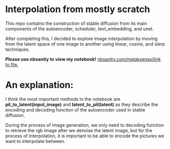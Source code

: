 # Interpolation from mostly scratch
This repo contains the construction of stable diffusion from its main components of the autoencoder, scheduler, text_embedding, and unet.

After completing this, I decided to explore image interpolation by moving from the latent space of one image to another using linear, cosine, and slerp techniques.

**Please use nbsanity to view my notebook!** [nbsanity.com/melaksenay/link to file.](http://nbsanity.com/melaksenay/interpolation/blob/main/diffusion_to_interpolation.ipynb)


# An explanation:
I think the most important methods in the notebook are **pil_to_latent(input_image)** and **latent_to_pil(latent)** as they describe the encoding and decoding function of the autoencoder used in stable diffusion.

During the process of image generation, we only need to decoding function to retrieve the rgb image after we denoise the latent image, but for the process of interpolation, it is important to be able to encode the pictures we want to interpolate between.


